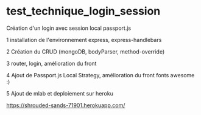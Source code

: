 # test_technique_login_session
Création d'un login avec session local passport.js

1 installation de l'environnement express, express-handlebars

2 Création du CRUD (mongoDB, bodyParser, method-override)

3 router, login, amélioration du front

4 Ajout de Passport.js Local Strategy, amélioration du front fonts awesome :)

5 Ajout de mlab et deploiement sur heroku 

https://shrouded-sands-71901.herokuapp.com/
